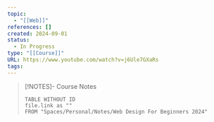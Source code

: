 ```yaml
---
topic:
  - "[[Web]]"
references: []
created: 2024-09-01
status:
  - In Progress
type: "[[Course]]"
URL: https://www.youtube.com/watch?v=j6Ule7GXaRs
tags:
---
```

> [!NOTES]- Course Notes
> ```dataview
> TABLE WITHOUT ID
> file.link as ""
> FROM "Spaces/Personal/Notes/Web Design For Beginners 2024"
 ```
